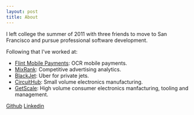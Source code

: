 ```yaml
---
layout: post
title: About
---
```


  I left college the summer of 2011 with three friends to move to 
  San Francisco and pursue professional software development.

<span><!-- break --></span>

  Following that I've worked at: 

*  [Flint Mobile Payments](https://www.flint.com/): OCR mobile payments.
*  [MixRank](http://mixrank.com): Competitive advertising analytics.
*  [BlackJet](http://blackjet.com): Uber for private jets.
*  [CircuitHub](http://circuithub.com): Small volume electronics manufacturing.
*  [GetScale](http://getscale.com): High volume consumer electronics 
   manfacturing, tooling and management.

  [Github](https://github.com/kvey)
  [Linkedin](http://www.linkedin.com/pub/colton-pierson/48/ab2/a)
